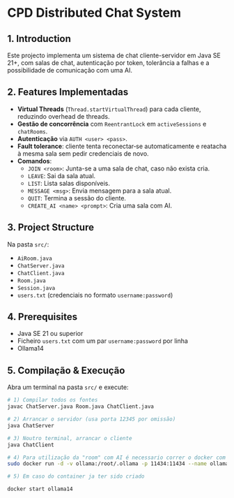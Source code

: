 # CPD Distributed Chat System

## 1. Introduction
Este projecto implementa um sistema de chat cliente-servidor em Java SE 21+, com salas de chat, autenticação por token, tolerância a falhas e a possibilidade de comunicação com uma AI.

## 2. Features Implementadas
- **Virtual Threads** (`Thread.startVirtualThread`) para cada cliente, reduzindo overhead de threads.
- **Gestão de concorrência** com `ReentrantLock` em `activeSessions` e `chatRooms`.
- **Autenticação** via `AUTH <user> <pass>`.
- **Fault tolerance**: cliente tenta reconectar‐se automaticamente e reatacha à mesma sala sem pedir credenciais de novo.
- **Comandos**:
  - `JOIN <room>`: Junta-se a uma sala de chat, caso não exista cria.
  - `LEAVE`: Sai da sala atual.
  - `LIST`: Lista salas disponíveis.
  - `MESSAGE <msg>`: Envia mensagem para a sala atual.
  - `QUIT`: Termina a sessão do cliente.
  - `CREATE_AI <name> <prompt>`: Cria uma sala com AI.

## 3. Project Structure
Na pasta `src/`:

- `AiRoom.java`
- `ChatServer.java`
- `ChatClient.java`
- `Room.java`
- `Session.java`
- `users.txt` (credenciais no formato `username:password`)


## 4. Prerequisites
- Java SE 21 ou superior
- Ficheiro `users.txt` com um par `username:password` por linha
- Ollama14


## 5. Compilação & Execução

Abra um terminal na pasta `src/` e execute:

```bash
# 1) Compilar todos os fontes
javac ChatServer.java Room.java ChatClient.java

# 2) Arrancar o servidor (usa porta 12345 por omissão)
java ChatServer

# 3) Noutro terminal, arrancar o cliente
java ChatClient 

# 4) Para utilização da "room" com AI é necessario correr o docker com ollama14, em outro terminal:
sudo docker run -d -v ollama:/root/.ollama -p 11434:11434 --name ollama14 ollama/ollama 

# 5) Em caso do container ja ter sido criado

docker start ollama14

